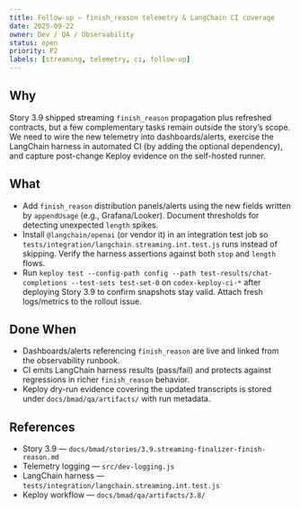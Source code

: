 ```yaml
---
title: Follow-up — finish_reason telemetry & LangChain CI coverage
date: 2025-09-22
owner: Dev / QA / Observability
status: open
priority: P2
labels: [streaming, telemetry, ci, follow-up]
---
```


## Why

Story 3.9 shipped streaming `finish_reason` propagation plus refreshed contracts, but a few complementary tasks remain outside the story’s scope. We need to wire the new telemetry into dashboards/alerts, exercise the LangChain harness in automated CI (by adding the optional dependency), and capture post-change Keploy evidence on the self-hosted runner.

## What

- Add `finish_reason` distribution panels/alerts using the new fields written by `appendUsage` (e.g., Grafana/Looker). Document thresholds for detecting unexpected `length` spikes.
- Install `@langchain/openai` (or vendor it) in an integration test job so `tests/integration/langchain.streaming.int.test.js` runs instead of skipping. Verify the harness assertions against both `stop` and `length` flows.
- Run `keploy test --config-path config --path test-results/chat-completions --test-sets test-set-0` on `codex-keploy-ci-*` after deploying Story 3.9 to confirm snapshots stay valid. Attach fresh logs/metrics to the rollout issue.

## Done When

- Dashboards/alerts referencing `finish_reason` are live and linked from the observability runbook.
- CI emits LangChain harness results (pass/fail) and protects against regressions in richer `finish_reason` behavior.
- Keploy dry-run evidence covering the updated transcripts is stored under `docs/bmad/qa/artifacts/` with run metadata.

## References

- Story 3.9 — `docs/bmad/stories/3.9.streaming-finalizer-finish-reason.md`
- Telemetry logging — `src/dev-logging.js`
- LangChain harness — `tests/integration/langchain.streaming.int.test.js`
- Keploy workflow — `docs/bmad/qa/artifacts/3.8/`
